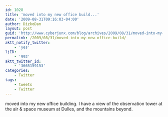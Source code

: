 ```yaml
---
id: 1028
title: 'moved into my new office build...'
date: '2009-08-31T09:16:03-04:00'
author: DizkoDan
layout: post
guid: 'http://www.cyberjunx.com/blog/archives/2009/08/31/moved-into-my-new-office-build/'
permalink: /2009/08/31/moved-into-my-new-office-build/
aktt_notify_twitter:
    - 'yes'
ljID:
    - '992'
aktt_twitter_id:
    - '3665159153'
categories:
    - Twitter
tags:
    - tweets
    - Twitter
---
```


moved into my new office building. I have a view of the observation tower at the air &amp; space museum at Dulles, and the mountains beyond.